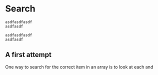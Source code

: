 # Search

~~~
asdfasdfasdf
asdfasdf
~~~

```
asdfasdfasdf
asdfasdf
```


## A first attempt

One way to search for the correct item in an array is to look at each and
